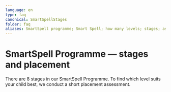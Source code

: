 ```yaml
---
language: en
type: faq
canonical: SmartSpellStages
folder: faq
aliases: SmartSpell programme; Smart Spell; how many levels; stages; assessment; placement
---
```

# SmartSpell Programme — stages and placement

There are 8 stages in our SmartSpell Programme. To find which level suits your child best, we conduct a short placement assessment.